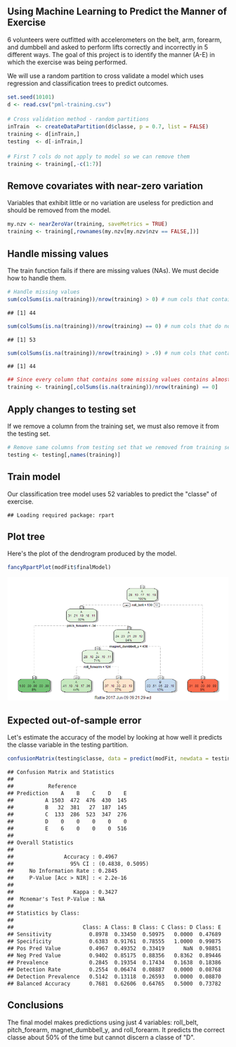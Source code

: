 Using Machine Learning to Predict the Manner of Exercise
--------------------------------------------------------

6 volunteers were outfitted with accelerometers on the belt, arm, forearm, and dumbbell and asked to perform lifts correctly and incorrectly in 5 different ways. The goal of this project is to identify the manner (A-E) in which the exercise was being performed.

We will use a random partition to cross validate a model which uses regression and classification trees to predict outcomes.

``` r
set.seed(10101)
d <- read.csv("pml-training.csv")

# Cross validation method - random partitions
inTrain  <- createDataPartition(d$classe, p = 0.7, list = FALSE)
training <- d[inTrain,]
testing  <- d[-inTrain,]

# First 7 cols do not apply to model so we can remove them
training <- training[,-c(1:7)]
```

Remove covariates with near-zero variation
------------------------------------------

Variables that exhibit little or no variation are useless for prediction and should be removed from the model.

``` r
my.nzv <- nearZeroVar(training, saveMetrics = TRUE)
training <- training[,rownames(my.nzv[my.nzv$nzv == FALSE,])]
```

Handle missing values
---------------------

The train function fails if there are missing values (NAs). We must decide how to handle them.

``` r
# Handle missing values
sum(colSums(is.na(training))/nrow(training) > 0) # num cols that contain missing values
```

    ## [1] 44

``` r
sum(colSums(is.na(training))/nrow(training) == 0) # num cols that do not contain missing values
```

    ## [1] 53

``` r
sum(colSums(is.na(training))/nrow(training) > .9) # num cols that contain more than 90% missing values
```

    ## [1] 44

``` r
## Since every column that contains some missing values contains almost no data, remove these columns
training <- training[,colSums(is.na(training))/nrow(training) == 0]
```

Apply changes to testing set
----------------------------

If we remove a column from the training set, we must also remove it from the testing set.

``` r
# Remove same columns from testing set that we removed from training set
testing <- testing[,names(training)]
```

Train model
-----------

Our classification tree model uses 52 variables to predict the "classe" of exercise.

    ## Loading required package: rpart

Plot tree
---------

Here's the plot of the dendrogram produced by the model.

``` r
fancyRpartPlot(modFit$finalModel)
```

![](index_files/figure-markdown_github/dendrogram-1.png)

Expected out-of-sample error
----------------------------

Let's estimate the accuracy of the model by looking at how well it predicts the classe variable in the testing partition.

``` r
confusionMatrix(testing$classe, data = predict(modFit, newdata = testing))
```

    ## Confusion Matrix and Statistics
    ## 
    ##           Reference
    ## Prediction    A    B    C    D    E
    ##          A 1503  472  476  430  145
    ##          B   32  381   27  187  145
    ##          C  133  286  523  347  276
    ##          D    0    0    0    0    0
    ##          E    6    0    0    0  516
    ## 
    ## Overall Statistics
    ##                                           
    ##                Accuracy : 0.4967          
    ##                  95% CI : (0.4838, 0.5095)
    ##     No Information Rate : 0.2845          
    ##     P-Value [Acc > NIR] : < 2.2e-16       
    ##                                           
    ##                   Kappa : 0.3427          
    ##  Mcnemar's Test P-Value : NA              
    ## 
    ## Statistics by Class:
    ## 
    ##                      Class: A Class: B Class: C Class: D Class: E
    ## Sensitivity            0.8978  0.33450  0.50975   0.0000  0.47689
    ## Specificity            0.6383  0.91761  0.78555   1.0000  0.99875
    ## Pos Pred Value         0.4967  0.49352  0.33419      NaN  0.98851
    ## Neg Pred Value         0.9402  0.85175  0.88356   0.8362  0.89446
    ## Prevalence             0.2845  0.19354  0.17434   0.1638  0.18386
    ## Detection Rate         0.2554  0.06474  0.08887   0.0000  0.08768
    ## Detection Prevalence   0.5142  0.13118  0.26593   0.0000  0.08870
    ## Balanced Accuracy      0.7681  0.62606  0.64765   0.5000  0.73782

Conclusions
-----------

The final model makes predictions using just 4 variables: roll\_belt, pitch\_forearm, magnet\_dumbbell\_y, and roll\_forearm. It predicts the correct classe about 50% of the time but cannot discern a classe of "D".
